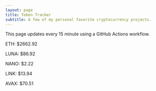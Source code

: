```yaml
---
layout: page
title: Token Tracker
subtitle: A few of my personal favorite cryptocurrency projects.
---
```


 This page updates every 15 minute using a GitHub Actions workflow.

<!--BEGINCRYPTOINPUT-->
ETH: $2662.92

LUNA: $86.92

NANO: $2.22

LINK: $13.94

AVAX: $70.51

<!--ENDCRYPTOINPUT-->
